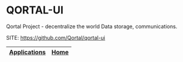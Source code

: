 # QORTAL-UI
 
 Qortal Project - decentralize the world Data storage, communications.
 
 SITE: https://github.com/Qortal/qortal-ui

 | [Applications](https://portable-linux-apps.github.io/apps.html) | [Home](https://portable-linux-apps.github.io)
 | --- | --- |
